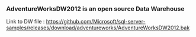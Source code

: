 <h3>AdventureWorksDW2012 is an open source Data Warehouse</h3>

Link to DW file : https://github.com/Microsoft/sql-server-samples/releases/download/adventureworks/AdventureWorksDW2012.bak
